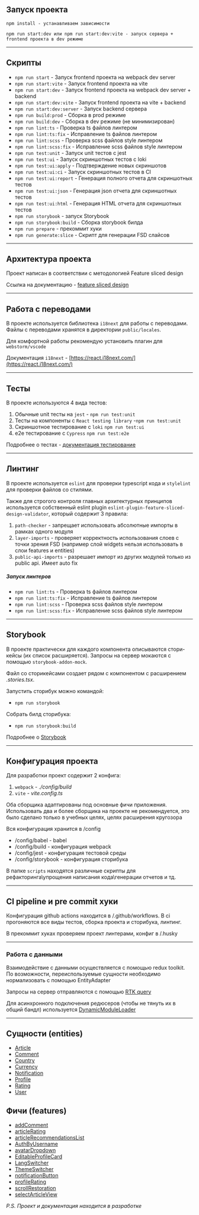 ## Запуск проекта

```
npm install - устанавливаем зависимости
```
```
npm run start:dev или npm run start:dev:vite - запуск сервера + frontend проекта в dev режиме
```

----

## Скрипты
- `npm run start` - Запуск frontend проекта на webpack dev server
- `npm run start:vite` - Запуск frontend проекта на vite
- `npm run start:dev` - Запуск frontend проекта на webpack dev server + backend
- `npm run start:dev:vite` - Запуск frontend проекта на vite + backend
- `npm run start:dev:server` - Запуск backend сервера
- `npm run build:prod` - Сборка в prod режиме
- `npm run build:dev` - Сборка в dev режиме (не минимизирован)
- `npm run lint:ts` - Проверка ts файлов линтером
- `npm run lint:ts:fix` - Исправление ts файлов линтером
- `npm run lint:scss` - Проверка scss файлов style линтером
- `npm run lint:scss:fix` - Исправление scss файлов style линтером
- `npm run test:unit` - Запуск unit тестов с jest
- `npm run test:ui` - Запуск скриншотных тестов с loki
- `npm run test:ui:apply` - Подтверждение новых скриншотов
- `npm run test:ui:ci` - Запуск скриншотных тестов в CI
- `npm run test:ui:report` - Генерация полного отчета для скриншотных тестов
- `npm run test:ui:json` - Генерация json отчета для скриншотных тестов
- `npm run test:ui:html` - Генерация HTML отчета для скриншотных тестов
- `npm run storybook` - запуск Storybook
- `npm run storybook:build` - Сборка storybook билда
- `npm run prepare` - прекоммит хуки
- `npm run generate:slice` - Скрипт для генерации FSD слайсов

----

## Архитектура проекта

Проект написан в соответствии с методологией Feature sliced design

Ссылка на документацию - [feature sliced design](https://feature-sliced.design/docs/get-started/tutorial)

----

## Работа с переводами

В проекте используется библиотека ```i18next``` для работы с переводами.
Файлы с переводами хранятся в директории ```public/locales```.

Для комфортной работы рекомендую установить плагин для ```webstorm/vscode```

Документация ```i18next``` - [https://react.i18next.com/](https://react.i18next.com/)

----

## Тесты

В проекте используются 4 вида тестов:
1) Обычные unit тесты на ```jest``` - `npm run test:unit`
2) Тесты на компоненты с ```React testing library``` -`npm run test:unit`
3) Скриншотное тестирование с ```loki``` `npm run test:ui`
4) e2e тестирование с ```Cypress``` `npm run test:e2e`

Подробнее о тестах - [документация тестирование](./docs/tests.md)

----

## Линтинг

В проекте используется ```eslint``` для проверки typescript кода и ```stylelint``` для проверки файлов со стилями.

Также для строгого контроля главных архитектурных принципов
используется собственный eslint plugin ```eslint-plugin-feature-sliced-design-validator```,
который содержит 3 правила:
1) ```path-checker``` - запрещает использовать абсолютные импорты в рамках одного модуля
2) ```layer-imports``` - проверяет корректность использования слоев с точки зрения FSD
   (например слой widgets нельзя использовать в слои features и entities)
3) ```public-api-imports``` - разрешает импорт из других модулей только из public api. Имеет auto fix

##### Запуск линтеров
- `npm run lint:ts` - Проверка ts файлов линтером
- `npm run lint:ts:fix` - Исправление ts файлов линтером
- `npm run lint:scss` - Проверка scss файлов style линтером
- `npm run lint:scss:fix` - Исправление scss файлов style линтером

----
## Storybook

В проекте практически для каждого компонента описываются стори-кейсы (их список расширяется).
Запросы на сервер мокаются с помощью ```storybook-addon-mock```.

Файл со сторикейсами создает рядом с компонентом с расширением *.stories.tsx*.

Запустить сторибук можно командой:
- `npm run storybook`

Собрать билд сторибука:
- `npm run storybook:build`

Подробнее о [Storybook](./docs/storybook.md)


----

## Конфигурация проекта

Для разработки проект содержит 2 конфига:
1. ```webpack``` - *./config/build*
2. ```vite``` - *vite.config.ts*

Оба сборщика адаптированы под основные фичи приложения. Использовать 
два и более сборщика на проекте не рекомендуется,
это было сделано только в учебных целях, целях расширения кругозора

Вся конфигурация хранится в /config
- /config/babel - babel
- /config/build - конфигурация webpack
- /config/jest - конфигурация тестовой среды
- /config/storybook - конфигурация сторибука

В папке `scripts` находятся различные скрипты для рефакторинга\упрощения написания кода\генерации отчетов и тд.

----

## CI pipeline и pre commit хуки

Конфигурация github actions находится в /.github/workflows.
В ci прогоняются все виды тестов, сборка проекта и сторибука, линтинг.

В прекоммит хуках проверяем проект линтерами, конфиг в /.husky

----

### Работа с данными

Взаимодействие с данными осуществляется с помощью redux toolkit.
По возможности, переиспользуемые сущности необходимо нормализовать с помощью EntityAdapter

Запросы на сервер отправляются с помощью [RTK query](/src/shared/api/rtkApi.ts)

Для асинхронного подключения редюсеров (чтобы не тянуть их в общий бандл) используется
[DynamicModuleLoader](/src/shared/lib/components/DynamicModuleLoader/DynamicModuleLoader.tsx)

----


## Сущности (entities)

- [Article](./src/entities/Article/README.md)
- [Comment](./src/entities/Comment/README.md)
- [Country](./src/entities/Country/README.md)
- [Currency](./src/entities/Currency/README.md)
- [Notification](./src/entities/Notification/README.md)
- [Profile](./src/entities/Profile/README.md)
- [Rating](./src/entities/Rating/README.md)
- [User](./src/entities/User/README.md)

## Фичи (features)

- [addComment](./src/features/addComment)
- [articleRating](./src/features/articleRating)
- [articleRecommendationsList](./src/features/articleRecommendationsList)
- [AuthByUsername](./src/features/AuthByUsername)
- [avatarDropdown](./src/features/avatarDropdown)
- [EditableProfileCard](./src/features/EditableProfileCard)
- [LangSwitcher](./src/features/LangSwitcher)
- [ThemeSwitcher](./src/features/ThemeSwitcher)
- [notificationButton](./src/features/notificationButton)
- [profileRating](./src/features/profileRating)
- [scrollRestoration](./src/features/scrollRestoration)
- [selectArticleView](./src/features/selectArticleView)

*P.S. Проект и документация находится в разработке*
